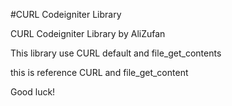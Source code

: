 #CURL Codeigniter Library

CURL Codeigniter Library by AliZufan

This library use CURL default and file_get_contents

this is reference CURL and file_get_content

Good luck!
